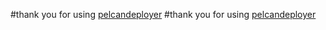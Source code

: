 #thank you for using [pelcandeployer](https://github.com/jswh/PelcianDeployer)
#thank you for using [pelcandeployer](https://github.com/jswh/PelcianDeployer)
